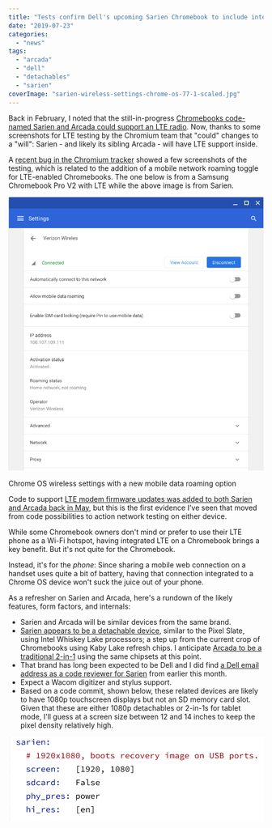 ```yaml
---
title: "Tests confirm Dell's upcoming Sarien Chromebook to include integrated LTE"
date: "2019-07-23"
categories: 
  - "news"
tags: 
  - "arcada"
  - "dell"
  - "detachables"
  - "sarien"
coverImage: "sarien-wireless-settings-chrome-os-77-1-scaled.jpg"
---
```


Back in February, I noted that the still-in-progress [Chromebooks code-named Sarien and Arcada could support an LTE radio](https://www.aboutchromebooks.com/news/lte-chromebook-sarien-arcada/). Now, thanks to some screenshots for LTE testing by the Chromium team that "could" changes to a "will": Sarien - and likely its sibling Arcada - will have LTE support inside.

A [recent bug in the Chromium tracker](https://bugs.chromium.org/p/chromium/issues/detail?id=924237) showed a few screenshots of the testing, which is related to the addition of a mobile network roaming toggle for LTE-enabled Chromebooks. The one below is from a Samsung Chromebook Pro V2 with LTE while the above image is from Sarien.

![](images/sarien-wireless-settings.png)

Chrome OS wireless settings with a new mobile data roaming option

Code to support [LTE modem firmware updates was added to both Sarien and Arcada back in May](https://www.aboutchromebooks.com/news/sarien-arcada-chromebooks-integrated-4g-lte/), but this is the first evidence I've seen that moved from code possibilities to action network testing on either device.

While some Chromebook owners don't mind or prefer to use their LTE phone as a Wi-Fi hotspot, having integrated LTE on a Chromebook brings a key benefit. But it's not quite for the Chromebook.

Instead, it's for the _phone_: Since sharing a mobile web connection on a handset uses quite a bit of battery, having that connection integrated to a Chrome OS device won't suck the juice out of your phone.

As a refresher on Sarien and Arcada, here's a rundown of the likely features, form factors, and internals:

- Sarien and Arcada will be similar devices from the same brand.
- [Sarien appears to be a detachable device](https://chromeunboxed.com/sarien-could-be-the-next-flagship-detachable-chromebook/), similar to the Pixel Slate, using Intel Whiskey Lake processors; a step up from the current crop of Chromebooks using Kaby Lake refresh chips. I anticipate [Arcada to be a traditional 2-in-1](https://chromium-review.googlesource.com/c/chromiumos/overlays/board-overlays/+/1549337/3/overlay-sarien/chromeos-base/chromeos-config-bsp-sarien/files/model.yaml) using the same chipsets at this point.
- That brand has long been expected to be Dell and I did find [a Dell email address as a code reviewer for Sarien](https://chromium-review.googlesource.com/c/chromiumos/overlays/board-overlays/+/1650562) from earlier this month.
- Expect a Wacom digitizer and stylus support.
- Based on a code commit, shown below, these related devices are likely to have 1080p touchscreen displays but not an SD memory card slot. Given that these are either 1080p detachables or 2-in-1s for tablet mode, I'll guess at a screen size between 12 and 14 inches to keep the pixel density relatively high.

![](images/sarien-screen-resolution.png)
